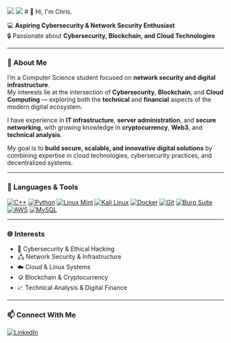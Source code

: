 <img src="https://encrypted-tbn0.gstatic.com/images?q=tbn:ANd9GcSb3fuflH47LAQHbtI0m79cif3ysL_v2PQLLQ&s"/>
<img src="[https://encrypted-tbn0.gstatic.com/images?q=tbn:ANd9GcSb3fuflH47LAQHbtI0m79cif3ysL_v2PQLLQ](https://i.makeagif.com/media/3-15-2021/xhf0FM.gif)&s"/>
# 👋 Hi, I'm Chris.

💻 **Aspiring Cybersecurity & Network Security Enthusiast**  
🔒 Passionate about **Cybersecurity, Blockchain, and Cloud Technologies**

---

### 🚀 About Me
I’m a Computer Science student focused on **network security and digital infrastructure**.  
My interests lie at the intersection of **Cybersecurity**, **Blockchain**, and **Cloud Computing** — exploring both the **technical** and **financial** aspects of the modern digital ecosystem.

I have experience in **IT infrastructure**, **server administration**, and **secure networking**, with growing knowledge in **cryptocurrency**, **Web3**, and **technical analysis**.  

My goal is to **build secure, scalable, and innovative digital solutions** by combining expertise in cloud technologies, cybersecurity practices, and decentralized systems.

---


### 🧰 Languages & Tools
[![C++](https://img.shields.io/badge/C++-00599C?style=for-the-badge&logo=cplusplus&logoColor=white)](https://isocpp.org/)
[![Python](https://img.shields.io/badge/Python-3776AB?style=for-the-badge&logo=python&logoColor=white)](https://www.python.org/)
[![Linux Mint](https://img.shields.io/badge/Linux%20Mint-87CF3E?style=for-the-badge&logo=linuxmint&logoColor=white)](https://linuxmint.com/)
[![Kali Linux](https://img.shields.io/badge/Kali%20Linux-557C94?style=for-the-badge&logo=kalilinux&logoColor=white)](https://www.kali.org/)
[![Docker](https://img.shields.io/badge/Docker-2496ED?style=for-the-badge&logo=docker&logoColor=white)](https://www.docker.com/)
[![Git](https://img.shields.io/badge/Git-F05032?style=for-the-badge&logo=git&logoColor=white)](https://git-scm.com/)
[![Burp Suite](https://img.shields.io/badge/Burp%20Suite-FF6633?style=for-the-badge&logo=burpsuite&logoColor=white)](https://portswigger.net/burp)
[![AWS](https://img.shields.io/badge/AWS-232F3E?style=for-the-badge&logo=amazon-aws&logoColor=white)](https://aws.amazon.com/)
[![MySQL](https://img.shields.io/badge/MySQL-4479A1?style=for-the-badge&logo=mysql&logoColor=white)](https://www.mysql.com/)

---

### 🌐 Interests
- 🧠 Cybersecurity & Ethical Hacking  
- 🖧 Network Security & Infrastructure  
- ☁️ Cloud & Linux Systems  
- 🪙 Blockchain & Cryptocurrency  
- 📈 Technical Analysis & Digital Finance  

---

### 📫 Connect With Me
[![LinkedIn](https://img.shields.io/badge/LinkedIn-0077B5?style=for-the-badge&logo=linkedin&logoColor=white)](https://www.linkedin.com/in/christianjodiwisnuwardana/) 
